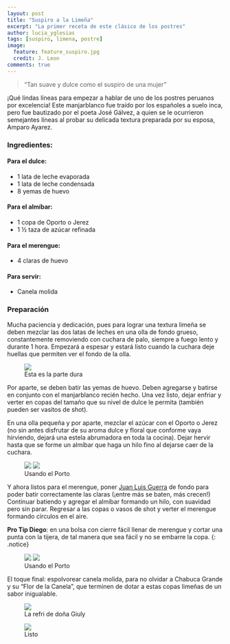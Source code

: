 ```yaml
---
layout: post
title: "Suspiro a la Limeña"
excerpt: "La primer receta de este clásico de los postres"
author: lucia_yglesias
tags: [suspiro, limena, postre]
image:
  feature: feature_suspiro.jpg
  credit: J. Leon
comments: true
---
```

 > “Tan suave y dulce como el suspiro de una mujer” 

¡Qué lindas líneas para empezar a hablar de uno de los postres peruanos por excelencia! Este manjarblanco fue traído por los españoles a suelo inca, pero fue bautizado por el poeta José Gálvez, a quien se le ocurrieron semejantes líneas al probar su delicada textura preparada por su esposa, Amparo Ayarez. 

### Ingredientes:

#### Para el dulce:
* 1 lata de leche evaporada
* 1 lata de leche condensada
* 8 yemas de huevo

#### Para el almíbar:
* 1 copa de Oporto o Jerez
* 1 ½ taza de azúcar refinada

#### Para el merengue:
* 4 claras de huevo

#### Para servir:
* Canela molida

### Preparación

Mucha paciencia y dedicación, pues para lograr una textura limeña se deben mezclar las dos latas de leches en una olla de fondo grueso, constantemente removiendo con cuchara de palo, siempre a fuego lento y durante 1 hora. Empezará a espesar y estará listo cuando la cuchara deje huellas que permiten ver el fondo de la olla. 

<figure>
    <a href="/images/post_limena_cuchara.jpg"><img src="/images/post_limena_cuchara.jpg"></a>
    <figcaption>Esta es la parte dura</figcaption>
</figure>

Por aparte, se deben batir las yemas de huevo. Deben agregarse y batirse en conjunto con el manjarblanco recién hecho. Una vez listo, dejar enfriar y verter en copas del tamaño que su nivel de dulce le permita (también pueden ser vasitos de shot). 

En una olla pequeña y por aparte, mezclar el azúcar con el Oporto o Jerez (no sin antes disfrutar de su aroma dulce y floral que conforme vaya hirviendo, dejará una estela abrumadora en toda la cocina). Dejar hervir hasta que se forme un almíbar que haga un hilo fino al dejarse caer de la cuchara. 

<figure class="half">
    <a href="/images/post_limena_3.jpg"><img src="/images/post_limena_3.jpg"></a>
    <a href="/images/post_limena_1.jpg"><img src="/images/post_limena_1.jpg"></a>
    <figcaption>Usando el Porto</figcaption>
</figure>

Y ahora listos para el merengue, poner <a href="https://www.youtube.com/watch?v=f6vxmoSa1ok" target="_blank">Juan Luis Guerra</a> de fondo para poder batir correctamente las claras (¡entre más se baten, más crecen!) Continuar batiendo y agregar el almíbar formando un hilo, con suavidad pero sin parar. Regresar a las copas o vasos de shot y verter el merengue formando círculos en el aire.

**Pro Tip Diego**: en una bolsa con cierre fácil llenar de merengue y cortar una punta con la tijera, de tal manera que sea fácil y no se embarre la copa.
{: .notice}

<figure class="half">
    <a href="/images/post_limena_5.jpg"><img src="/images/post_limena_5.jpg"></a>
    <a href="/images/post_limena_4.jpg"><img src="/images/post_limena_4.jpg"></a>
    <figcaption>Usando el Porto</figcaption>
</figure>


El toque final: espolvorear canela molida, para no olvidar a Chabuca Grande y su “Flor de la Canela”, que terminen de dotar a estas copas limeñas de un sabor inigualable. 

<figure>
    <a href="/images/post_limena_refri.jpg"><img src="/images/post_limena_refri.jpg"></a>
    <figcaption>La refri de doña Giuly</figcaption>
</figure>

<figure>
    <a href="/images/post_limena_final.jpg"><img src="/images/post_limena_final.jpg"></a>
    <figcaption>Listo</figcaption>
</figure>

